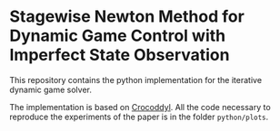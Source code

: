 # Stagewise Newton Method for Dynamic Game Control with Imperfect State Observation

This repository contains the python implementation for the iterative dynamic game solver.

The implementation is based on [Crocoddyl](https://github.com/loco-3d/crocoddyl). All the code necessary to reproduce the experiments of the paper is in the folder `python/plots`.







